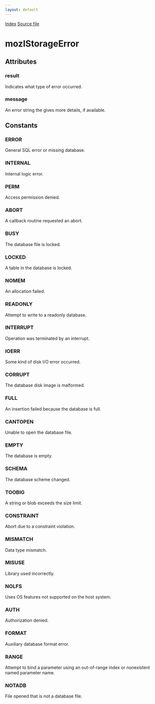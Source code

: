 ```yaml
---
layout: default
---
```

<div id='links'><a href="../index.html">Index</a>
<a href="http://dxr.mozilla.org/mozilla-central/source/storage/public/mozIStorageError.idl">Source file</a>
</div>

# mozIStorageError #

## Attributes ##

### result ###
  
Indicates what type of error occurred.  
  

### message ###
  
An error string the gives more details, if available.  
  

## Constants ##

### ERROR ###
  
General SQL error or missing database.  
  

### INTERNAL ###
  
Internal logic error.  
  

### PERM ###
  
Access permission denied.  
  

### ABORT ###
  
A callback routine requested an abort.  
  

### BUSY ###
  
The database file is locked.  
  

### LOCKED ###
  
A table in the database is locked.  
  

### NOMEM ###
  
An allocation failed.  
  

### READONLY ###
  
Attempt to write to a readonly database.  
  

### INTERRUPT ###
  
Operation was terminated by an interrupt.  
  

### IOERR ###
  
Some kind of disk I/O error occurred.  
  

### CORRUPT ###
  
The database disk image is malformed.  
  

### FULL ###
  
An insertion failed because the database is full.  
  

### CANTOPEN ###
  
Unable to open the database file.  
  

### EMPTY ###
  
The database is empty.  
  

### SCHEMA ###
  
The database scheme changed.  
  

### TOOBIG ###
  
A string or blob exceeds the size limit.  
  

### CONSTRAINT ###
  
Abort due to a constraint violation.  
  

### MISMATCH ###
  
Data type mismatch.  
  

### MISUSE ###
  
Library used incorrectly.  
  

### NOLFS ###
  
Uses OS features not supported on the host system.  
  

### AUTH ###
  
Authorization denied.  
  

### FORMAT ###
  
Auxiliary database format error.  
  

### RANGE ###
  
Attempt to bind a parameter using an out-of-range index or nonexistent  
named parameter name.  
  

### NOTADB ###
  
File opened that is not a database file.  
  
